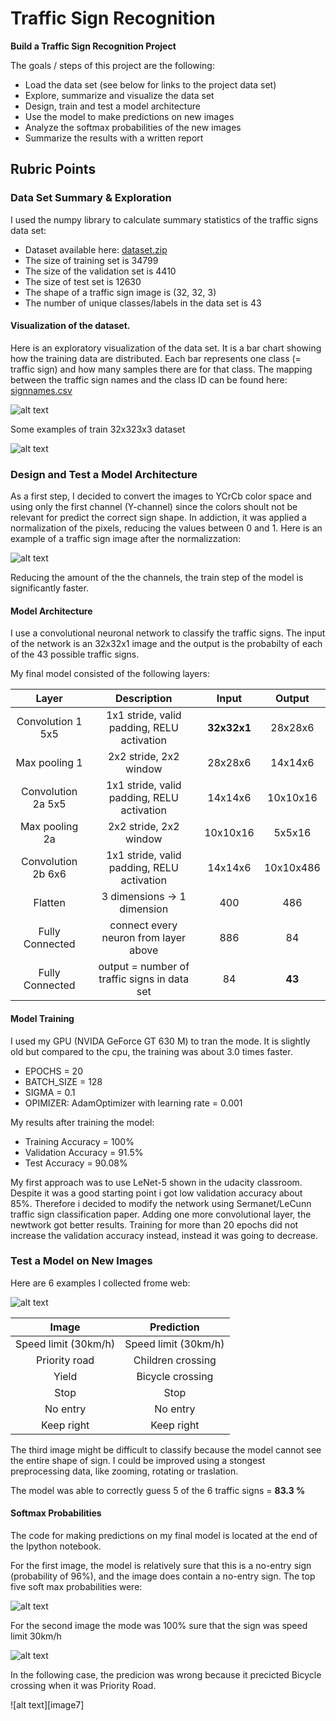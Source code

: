 # **Traffic Sign Recognition** 

**Build a Traffic Sign Recognition Project**

The goals / steps of this project are the following:
* Load the data set (see below for links to the project data set)
* Explore, summarize and visualize the data set
* Design, train and test a model architecture
* Use the model to make predictions on new images
* Analyze the softmax probabilities of the new images
* Summarize the results with a written report


[//]: # (Image References)

[image1]: ./examples/visualization.png "Visualization"
[image2]: ./examples/example_dataset.jpg "Dataset"
[image3]: ./examples/grayscale.jpg "Normalized"
[image4]: ./examples/web.jpg "Web"
[image5]: ./examples/softmax.jpg "Softmax"
[image6]: ./examples/softmax2.jpg "Softmax"
[image3]: ./examples/softmax3.png "Softmax"

## Rubric Points

### Data Set Summary & Exploration

I used the numpy library to calculate summary statistics of the traffic signs data set:

* Dataset available here: [dataset.zip](https://d17h27t6h515a5.cloudfront.net/topher/2017/February/5898cd6f_traffic-signs-data/traffic-signs-data.zip)
* The size of training set is 34799
* The size of the validation set is 4410
* The size of test set is 12630
* The shape of a traffic sign image is (32, 32, 3)
* The number of unique classes/labels in the data set is 43

#### Visualization of the dataset.

Here is an exploratory visualization of the data set. It is a bar chart showing how the training data are distributed.
Each bar represents one class (= traffic sign) and how many samples there are for that class. The mapping between the traffic sign names and the class ID can be found here: [signnames.csv](./signnames.csv)

![alt text][image1]

Some examples of train 32x323x3 dataset

![alt text][image2]

### Design and Test a Model Architecture

As a first step, I decided to convert the images to YCrCb color space and using only the first channel (Y-channel) since the colors shoult not be relevant for predict the correct sign shape. In addiction, it was applied a normalization of the pixels, reducing the values between 0 and 1. Here is an example of a traffic sign image after the normalizzation:

![alt text][image3]

Reducing the amount of the the channels, the train step of the model is significantly faster. 

#### Model Architecture
 
I use a convolutional neuronal network to classify the traffic signs. The input of the network is an 32x32x1 image and the output is the probabilty of each of the 43 possible traffic signs.
 
 My final model consisted of the following layers:

| Layer         		|     Description	        					| Input |Output| 
|:---------------------:|:---------------------------------------------:| :----:|:-----:|
| Convolution 1 5x5     	| 1x1 stride, valid padding, RELU activation 	|**32x32x1**|28x28x6|
| Max pooling 1			| 2x2 stride, 2x2 window						|28x28x6|14x14x6|
| Convolution 2a 5x5 	    | 1x1 stride, valid padding, RELU activation 	|14x14x6|10x10x16|
| Max pooling 2a			| 2x2 stride, 2x2 window	   					|10x10x16|5x5x16|
| Convolution 2b 6x6 		| 1x1 stride, valid padding, RELU activation    |14x14x6|10x10x486|
| Flatten				| 3 dimensions -> 1 dimension					|400| 486|
| Fully Connected | connect every neuron from layer above			|886|84|
| Fully Connected | output = number of traffic signs in data set	|84|**43**|


#### Model Training
I used my GPU (NVIDA GeForce GT 630 M) to tran the mode. It is slightly old but compared to the cpu, the training was about 3.0 times faster.

* EPOCHS = 20
* BATCH_SIZE = 128
* SIGMA = 0.1
* OPIMIZER: AdamOptimizer with learning rate = 0.001

My results after training the model:
* Training Accuracy = 100% 
* Validation Accuracy = 91.5%
* Test Accuracy = 90.08%

My first approach was to use LeNet-5 shown in the udacity classroom. Despite it was a good starting point i got low validation accuracy about 85%. Therefore i decided to modify the network using Sermanet/LeCunn traffic sign classification paper.
Adding one more convolutional layer, the newtwork got better results. Training for more than 20 epochs did not increase the validation accuracy instead, instead it was going to decrease. 
 
### Test a Model on New Images

Here are 6 examples I collected frome web:

![alt text][image4] 

| Image			        |     Prediction		| 
|:---------------------:|:---------------------:| 
| Speed limit (30km/h)  | Speed limit (30km/h)  | 
| Priority road   		| Children crossing 	|
| Yield			| Bicycle crossing				|
| Stop		| Stop					|
| No entry		| No entry  |
| Keep right | Keep right |

The third image might be difficult to classify because the model cannot see the entire shape of sign. I could be improved using a stongest preprocessing data, like zooming, rotating or traslation.

The model was able to correctly guess 5 of the 6 traffic signs = **83.3 %** 
#### Softmax Probabilities
The code for making predictions on my final model is located at the end of the Ipython notebook.

For the first image, the model is relatively sure that this is a no-entry sign (probability of 96%), and the image does contain a no-entry sign. The top five soft max probabilities were:

![alt text][image5] 

For the second image the mode was 100% sure that the sign was speed limit 30km/h

![alt text][image6]

In the following case, the predicion was wrong because it precicted Bicycle crossing when it was Priority Road.

![alt text][image7]

